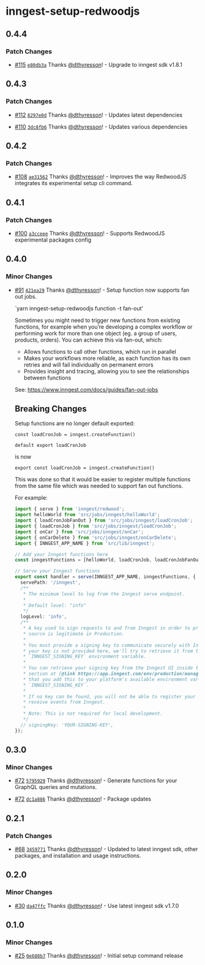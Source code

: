 # inngest-setup-redwoodjs

## 0.4.4

### Patch Changes

- [#115](https://github.com/inngest/envelop-plugin-inngest/pull/115)
  [`e80db3a`](https://github.com/inngest/envelop-plugin-inngest/commit/e80db3a089be3b03f36b871c7d66d1baa6c8bc81)
  Thanks [@dthyresson](https://github.com/dthyresson)! - Upgrade to inngest sdk v1.8.1

## 0.4.3

### Patch Changes

- [#112](https://github.com/inngest/envelop-plugin-inngest/pull/112)
  [`8297e0d`](https://github.com/inngest/envelop-plugin-inngest/commit/8297e0dc22d8a54a75445f20101425a7b2b9b0c1)
  Thanks [@dthyresson](https://github.com/dthyresson)! - Updates latest dependencies

- [#110](https://github.com/inngest/envelop-plugin-inngest/pull/110)
  [`3dc8fb6`](https://github.com/inngest/envelop-plugin-inngest/commit/3dc8fb68156cfd5360acd101984d44c9411f5b5f)
  Thanks [@dthyresson](https://github.com/dthyresson)! - Updates various dependencies

## 0.4.2

### Patch Changes

- [#108](https://github.com/inngest/envelop-plugin-inngest/pull/108)
  [`ae31562`](https://github.com/inngest/envelop-plugin-inngest/commit/ae3156231c4d60a9f441a1f2bfad29a49ad889aa)
  Thanks [@dthyresson](https://github.com/dthyresson)! - Improves the way RedwoodJS integrates its
  experimental setup cli command.

## 0.4.1

### Patch Changes

- [#100](https://github.com/inngest/envelop-plugin-inngest/pull/100)
  [`a3cceee`](https://github.com/inngest/envelop-plugin-inngest/commit/a3cceeebb4b20bff0cc8229856ba8ba459e49b04)
  Thanks [@dthyresson](https://github.com/dthyresson)! - Supports RedwoodJS experimental packages
  config

## 0.4.0

### Minor Changes

- [#91](https://github.com/inngest/envelop-plugin-inngest/pull/91)
  [`421ea29`](https://github.com/inngest/envelop-plugin-inngest/commit/421ea291e6383cdcd576f0027cf977ab26d60c1a)
  Thanks [@dthyresson](https://github.com/dthyresson)! - Setup function now supports fan out jobs.

  `yarn inngest-setup-redwoodjs function -t fan-out'

  Sometimes you might need to trigger new functions from existing functions, for example when you’re
  developing a complex workflow or performing work for more than one object (eg. a group of users,
  products, orders). You can achieve this via fan-out, which:

  - Allows functions to call other functions, which run in parallel
  - Makes your workflows more reliable, as each function has its own retries and will fail
    individually on permanent errors
  - Provides insight and tracing, allowing you to see the relationships between functions

  See: https://www.inngest.com/docs/guides/fan-out-jobs

  ## Breaking Changes

  Setup functions are no longer default exported:

  ```
  const loadCronJob = inngest.createFunction()

  default export loadCronJob
  ```

  is now

  ```
  export const loadCronJob = inngest.createFunction()
  ```

  This was done so that it would be easier to register multiple functions from the same file which
  was needed to support fan out functions.

  For example:

  ```ts
  import { serve } from 'inngest/redwood';
  import helloWorld from 'src/jobs/inngest/helloWorld';
  import { loadCronJobFanOut } from 'src/jobs/inngest/loadCronJob';
  import { loadCronJob } from 'src/jobs/inngest/loadCronJob';
  import { onCar } from 'src/jobs/inngest/onCar';
  import { onCarDelete } from 'src/jobs/inngest/onCarDelete';
  import { INNGEST_APP_NAME } from 'src/lib/inngest';

  // Add your Inngest functions here
  const inngestFunctions = [helloWorld, loadCronJob, loadCronJobFanOut, onCar, onCarDelete];

  // Serve your Inngest functions
  export const handler = serve(INNGEST_APP_NAME, inngestFunctions, {
    servePath: '/inngest',
    /**
     * The minimum level to log from the Inngest serve endpoint.
     *
     * Default level: "info"
     */
    logLevel: 'info',
    /**
     * A key used to sign requests to and from Inngest in order to prove that the
     * source is legitimate in Production.
     *
     * You must provide a signing key to communicate securely with Inngest. If
     * your key is not provided here, we'll try to retrieve it from the
     * `INNGEST_SIGNING_KEY` environment variable.
     *
     * You can retrieve your signing key from the Inngest UI inside the "Secrets"
     * section at {@link https://app.inngest.com/env/production/manage/signing-key}. We highly recommend
     * that you add this to your platform's available environment variables as
     * `INNGEST_SIGNING_KEY`.
     *
     * If no key can be found, you will not be able to register your functions or
     * receive events from Inngest.
     *
     * Note: This is not required for local development.
     */
    // signingKey: 'YOUR-SIGNING-KEY',
  });
  ```

## 0.3.0

### Minor Changes

- [#72](https://github.com/inngest/envelop-plugin-inngest/pull/72)
  [`5795929`](https://github.com/inngest/envelop-plugin-inngest/commit/5795929a58176c5fa8022f7549de9477daeac12a)
  Thanks [@dthyresson](https://github.com/dthyresson)! - Generate functions for your GraphQL queries
  and mutations.

- [#72](https://github.com/inngest/envelop-plugin-inngest/pull/72)
  [`dc1a886`](https://github.com/inngest/envelop-plugin-inngest/commit/dc1a886e5d9ba1bd885f3480a925d3273e7c62dd)
  Thanks [@dthyresson](https://github.com/dthyresson)! - Package updates

## 0.2.1

### Patch Changes

- [#68](https://github.com/inngest/envelop-plugin-inngest/pull/68)
  [`3459771`](https://github.com/inngest/envelop-plugin-inngest/commit/3459771312730af29422e9ce6792f629f76efc53)
  Thanks [@dthyresson](https://github.com/dthyresson)! - Updated to latest inngest sdk, other
  packages, and installation and usage instructions.

## 0.2.0

### Minor Changes

- [#30](https://github.com/inngest/envelop-plugin-inngest/pull/30)
  [`da47ffc`](https://github.com/inngest/envelop-plugin-inngest/commit/da47ffc03fd4d3158acfd6e9466a629ebb0787ef)
  Thanks [@dthyresson](https://github.com/dthyresson)! - Use latest inngest sdk v1.7.0

## 0.1.0

### Minor Changes

- [#25](https://github.com/inngest/envelop-plugin-inngest/pull/25)
  [`0e688b7`](https://github.com/inngest/envelop-plugin-inngest/commit/0e688b797a65a9ad3195c88092d6931d07802bec)
  Thanks [@dthyresson](https://github.com/dthyresson)! - Initial setup command release
